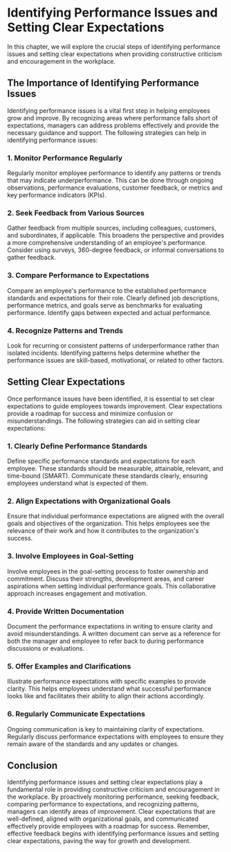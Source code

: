 Identifying Performance Issues and Setting Clear Expectations
========================================================================

In this chapter, we will explore the crucial steps of identifying performance issues and setting clear expectations when providing constructive criticism and encouragement in the workplace.

The Importance of Identifying Performance Issues
------------------------------------------------

Identifying performance issues is a vital first step in helping employees grow and improve. By recognizing areas where performance falls short of expectations, managers can address problems effectively and provide the necessary guidance and support. The following strategies can help in identifying performance issues:

### **1. Monitor Performance Regularly**

Regularly monitor employee performance to identify any patterns or trends that may indicate underperformance. This can be done through ongoing observations, performance evaluations, customer feedback, or metrics and key performance indicators (KPIs).

### **2. Seek Feedback from Various Sources**

Gather feedback from multiple sources, including colleagues, customers, and subordinates, if applicable. This broadens the perspective and provides a more comprehensive understanding of an employee's performance. Consider using surveys, 360-degree feedback, or informal conversations to gather feedback.

### **3. Compare Performance to Expectations**

Compare an employee's performance to the established performance standards and expectations for their role. Clearly defined job descriptions, performance metrics, and goals serve as benchmarks for evaluating performance. Identify gaps between expected and actual performance.

### **4. Recognize Patterns and Trends**

Look for recurring or consistent patterns of underperformance rather than isolated incidents. Identifying patterns helps determine whether the performance issues are skill-based, motivational, or related to other factors.

Setting Clear Expectations
--------------------------

Once performance issues have been identified, it is essential to set clear expectations to guide employees towards improvement. Clear expectations provide a roadmap for success and minimize confusion or misunderstandings. The following strategies can aid in setting clear expectations:

### **1. Clearly Define Performance Standards**

Define specific performance standards and expectations for each employee. These standards should be measurable, attainable, relevant, and time-bound (SMART). Communicate these standards clearly, ensuring employees understand what is expected of them.

### **2. Align Expectations with Organizational Goals**

Ensure that individual performance expectations are aligned with the overall goals and objectives of the organization. This helps employees see the relevance of their work and how it contributes to the organization's success.

### **3. Involve Employees in Goal-Setting**

Involve employees in the goal-setting process to foster ownership and commitment. Discuss their strengths, development areas, and career aspirations when setting individual performance goals. This collaborative approach increases engagement and motivation.

### **4. Provide Written Documentation**

Document the performance expectations in writing to ensure clarity and avoid misunderstandings. A written document can serve as a reference for both the manager and employee to refer back to during performance discussions or evaluations.

### **5. Offer Examples and Clarifications**

Illustrate performance expectations with specific examples to provide clarity. This helps employees understand what successful performance looks like and facilitates their ability to align their actions accordingly.

### **6. Regularly Communicate Expectations**

Ongoing communication is key to maintaining clarity of expectations. Regularly discuss performance expectations with employees to ensure they remain aware of the standards and any updates or changes.

Conclusion
----------

Identifying performance issues and setting clear expectations play a fundamental role in providing constructive criticism and encouragement in the workplace. By proactively monitoring performance, seeking feedback, comparing performance to expectations, and recognizing patterns, managers can identify areas of improvement. Clear expectations that are well-defined, aligned with organizational goals, and communicated effectively provide employees with a roadmap for success. Remember, effective feedback begins with identifying performance issues and setting clear expectations, paving the way for growth and development.
